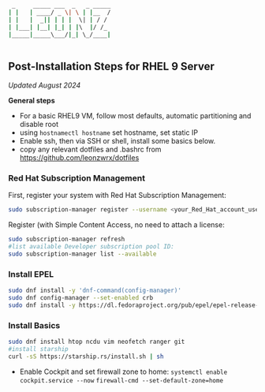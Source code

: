 ```bash
 _     _____ ___  _   _ _____
| |   | ____/ _ \| \ | |__  /
| |   |  _|| | | |  \| | / / 
| |___| |__| |_| | |\  |/ /_ 
|_____|_____\___/|_| \_/____|
                             
```

## Post-Installation Steps for RHEL 9 Server
*Updated August 2024*

**General steps**
- For a basic RHEL9 VM, follow most defaults, automatic partitioning and disable root
- using `hostnamectl hostname` set hostname, set static IP
- Enable ssh, then via SSH or shell, install some basics below.
- copy any relevant dotfiles and .bashrc from https://github.com/leonzwrx/dotfiles

### Red Hat Subscription Management

First, register your system with Red Hat Subscription Management:

```bash
sudo subscription-manager register --username <your_Red_Hat_account_username> --password <your_Red_Hat_account_password>
```
Register (with Simple Content Access, no need to attach a license:
```bash
sudo subscription-manager refresh
#list available Developer subscription pool ID:
sudo subscription-manager list --available
```

### Install EPEL
```bash
sudo dnf install -y 'dnf-command(config-manager)'
sudo dnf config-manager --set-enabled crb
sudo dnf install -y https://dl.fedoraproject.org/pub/epel/epel-release-latest-9.noarch.rpm
```

### Install Basics
```bash
sudo dnf install htop ncdu vim neofetch ranger git
#install starship
curl -sS https://starship.rs/install.sh | sh
```

- Enable Cockpit and set firewall zone to home:
`systemctl enable cockpit.service --now`
`firewall-cmd --set-default-zone=home`